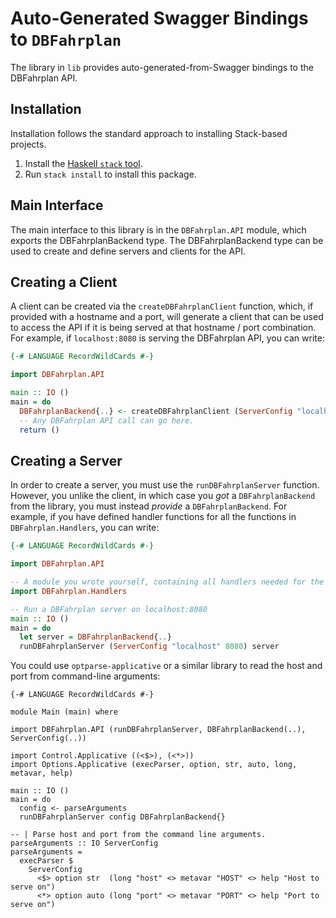 # Auto-Generated Swagger Bindings to `DBFahrplan`

The library in `lib` provides auto-generated-from-Swagger bindings to the DBFahrplan API.

## Installation

Installation follows the standard approach to installing Stack-based projects.

1. Install the [Haskell `stack` tool](http://docs.haskellstack.org/en/stable/README).
2. Run `stack install` to install this package.

## Main Interface

The main interface to this library is in the `DBFahrplan.API` module, which exports the DBFahrplanBackend type. The DBFahrplanBackend
type can be used to create and define servers and clients for the API.

## Creating a Client

A client can be created via the `createDBFahrplanClient` function, which, if provided with a hostname and a port, will generate
a client that can be used to access the API if it is being served at that hostname / port combination. For example, if
`localhost:8080` is serving the DBFahrplan API, you can write:

```haskell
{-# LANGUAGE RecordWildCards #-}

import DBFahrplan.API

main :: IO ()
main = do
  DBFahrplanBackend{..} <- createDBFahrplanClient (ServerConfig "localhost" 8080)
  -- Any DBFahrplan API call can go here.
  return ()
```

## Creating a Server

In order to create a server, you must use the `runDBFahrplanServer` function. However, you unlike the client, in which case you *got* a `DBFahrplanBackend`
from the library, you must instead *provide* a `DBFahrplanBackend`. For example, if you have defined handler functions for all the
functions in `DBFahrplan.Handlers`, you can write:

```haskell
{-# LANGUAGE RecordWildCards #-}

import DBFahrplan.API

-- A module you wrote yourself, containing all handlers needed for the DBFahrplanBackend type.
import DBFahrplan.Handlers

-- Run a DBFahrplan server on localhost:8080
main :: IO ()
main = do
  let server = DBFahrplanBackend{..}
  runDBFahrplanServer (ServerConfig "localhost" 8080) server
```

You could use `optparse-applicative` or a similar library to read the host and port from command-line arguments:
```
{-# LANGUAGE RecordWildCards #-}

module Main (main) where

import DBFahrplan.API (runDBFahrplanServer, DBFahrplanBackend(..), ServerConfig(..))

import Control.Applicative ((<$>), (<*>))
import Options.Applicative (execParser, option, str, auto, long, metavar, help)

main :: IO ()
main = do
  config <- parseArguments
  runDBFahrplanServer config DBFahrplanBackend{}

-- | Parse host and port from the command line arguments.
parseArguments :: IO ServerConfig
parseArguments =
  execParser $
    ServerConfig
      <$> option str  (long "host" <> metavar "HOST" <> help "Host to serve on")
      <*> option auto (long "port" <> metavar "PORT" <> help "Port to serve on")
```

